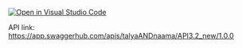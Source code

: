 [![Open in Visual Studio Code](https://classroom.github.com/assets/open-in-vscode-c66648af7eb3fe8bc4f294546bfd86ef473780cde1dea487d3c4ff354943c9ae.svg)](https://classroom.github.com/online_ide?assignment_repo_id=7972395&assignment_repo_type=AssignmentRepo)

API link: 
https://app.swaggerhub.com/apis/talyaANDnaama/API3.2_new/1.0.0

